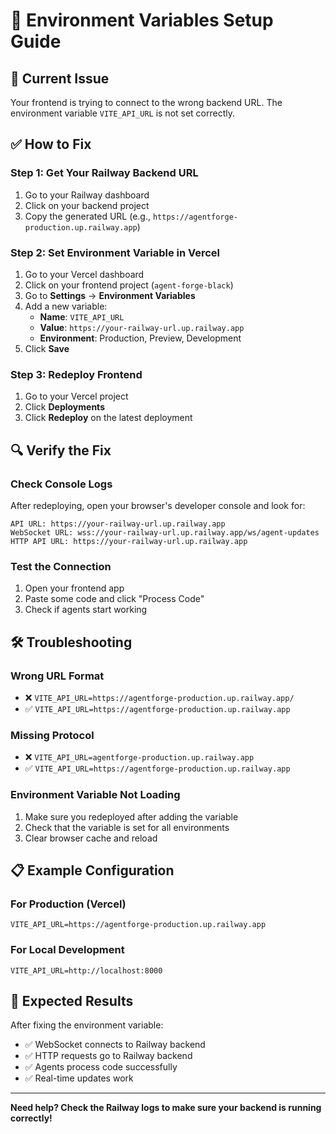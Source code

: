 # 🔧 Environment Variables Setup Guide

## 🚨 Current Issue
Your frontend is trying to connect to the wrong backend URL. The environment variable `VITE_API_URL` is not set correctly.

## ✅ How to Fix

### **Step 1: Get Your Railway Backend URL**

1. Go to your Railway dashboard
2. Click on your backend project
3. Copy the generated URL (e.g., `https://agentforge-production.up.railway.app`)

### **Step 2: Set Environment Variable in Vercel**

1. Go to your Vercel dashboard
2. Click on your frontend project (`agent-forge-black`)
3. Go to **Settings** → **Environment Variables**
4. Add a new variable:
   - **Name**: `VITE_API_URL`
   - **Value**: `https://your-railway-url.up.railway.app`
   - **Environment**: Production, Preview, Development
5. Click **Save**

### **Step 3: Redeploy Frontend**

1. Go to your Vercel project
2. Click **Deployments**
3. Click **Redeploy** on the latest deployment

## 🔍 Verify the Fix

### **Check Console Logs**
After redeploying, open your browser's developer console and look for:
```
API URL: https://your-railway-url.up.railway.app
WebSocket URL: wss://your-railway-url.up.railway.app/ws/agent-updates
HTTP API URL: https://your-railway-url.up.railway.app
```

### **Test the Connection**
1. Open your frontend app
2. Paste some code and click "Process Code"
3. Check if agents start working

## 🛠️ Troubleshooting

### **Wrong URL Format**
- ❌ `VITE_API_URL=https://agentforge-production.up.railway.app/`
- ✅ `VITE_API_URL=https://agentforge-production.up.railway.app`

### **Missing Protocol**
- ❌ `VITE_API_URL=agentforge-production.up.railway.app`
- ✅ `VITE_API_URL=https://agentforge-production.up.railway.app`

### **Environment Variable Not Loading**
1. Make sure you redeployed after adding the variable
2. Check that the variable is set for all environments
3. Clear browser cache and reload

## 📋 Example Configuration

### **For Production (Vercel)**
```
VITE_API_URL=https://agentforge-production.up.railway.app
```

### **For Local Development**
```
VITE_API_URL=http://localhost:8000
```

## 🎯 Expected Results

After fixing the environment variable:
- ✅ WebSocket connects to Railway backend
- ✅ HTTP requests go to Railway backend
- ✅ Agents process code successfully
- ✅ Real-time updates work

---

**Need help? Check the Railway logs to make sure your backend is running correctly!** 